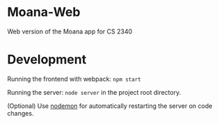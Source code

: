 # Moana-Web
Web version of the Moana app for CS 2340

# Development
Running the frontend with webpack: `npm start`

Running the server: `node server` in the project root directory.

(Optional) Use [nodemon](https://github.com/remy/nodemon) for automatically restarting the server on code changes.
